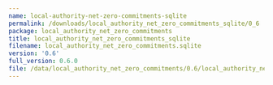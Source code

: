 ```yaml
---
name: local-authority-net-zero-commitments-sqlite
permalink: /downloads/local_authority_net_zero_commitments_sqlite/0_6
package: local_authority_net_zero_commitments
title: local_authority_net_zero_commitments_sqlite
filename: local_authority_net_zero_commitments.sqlite
version: '0.6'
full_version: 0.6.0
file: /data/local_authority_net_zero_commitments/0.6/local_authority_net_zero_commitments.sqlite
---
```

